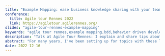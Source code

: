 ```yaml
---
title: "Example Mapping: ease business knowledge sharing with your team"
conference:
  title: Agile tour Rennes 2022
  link: https://agiletour.agilerennes.org/
slides: "agile-tour-rennes-example-mapping"
keywords: "agile tour rennes,example mapping,bdd,behavior driven development,agile tour rennes,no estimate,team collaboration,sticky note,small story,domain problem"
description: "Talk at Agile Tour Rennes: I explain and share tips about how to run an example mapping. Example mapping is a good way to align the team's understanding of domain problems and help your team to better collaborate. Last but not least, it eases to refine your stories and improve your backlog prioritization."
abstract: "For many years, I've been setting up for topics with these long and boring grooming sessions. It was super hard to keep focused all the way through. A meeting that just keeps going doesn't really help in getting the team on the same page or in understanding what's expected. And remember, like Alberto Brandolini used to say, it's the misunderstanding among developers that ends up being shipped. In this talk, I'm gonna tell you about a workshop called 'Example Mapping.' This workshop will make it super easy for you to talk about what's needed and put together your backlog as a team."
date: 2022-12-16
---
```

